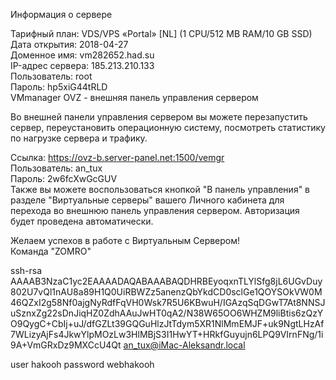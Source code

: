 Информация о cервере

Тарифный план: VDS/VPS «Portal» [NL] (1 СPU/512 MB RAM/10 GB SSD)    
Дата открытия: 2018-04-27    
Доменное имя: vm282652.had.su    
IP-адрес сервера: 185.213.210.133   
Пользователь: root   
Пароль: hp5xiG44tRLD    
VMmanager OVZ - внешняя панель управления сервером   

Во внешней панели управления сервером вы можете перезапустить сервер, переустановить операционную систему, посмотреть статистику по нагрузке сервера и трафику.     

Ссылка: https://ovz-b.server-panel.net:1500/vemgr    
Пользователь: an_tux    
Пароль: 2w6fcXwGcGUV    
Также вы можете воспользоваться кнопкой "В панель управления" в разделе "Виртуальные серверы" вашего Личного кабинета для перехода во внешнюю панель управления сервером. Авторизация будет проведена автоматически.     
    
   
Желаем успехов в работе с Виртуальным Сервером!    
Команда "ZOMRO"    

ssh-rsa AAAAB3NzaC1yc2EAAAADAQABAAABAQDHRBEyoqxnTLYlSfg8jL6UGvDuy802U7vQl1nAU8a89H1Q0UiRBWZz5anenzQbYkdCD0sclGe1QOYSOkVW0M46QZxI2g58Nf0ajgNyRdfFqVH0Wsk7R5U6KBwuH/IGAzqSqDGwT7At8NNSJuSznxZg22sDnJiqHZ0ZdhAAuJwHT0qA2/N38W65OO6WHZM9liBtis6zQzYO9QygC+CbIj+uJ/dfGZLt39GQGuHlzJtTdym5XR1NlMmEMJF+uk9NgtLHzAf7WLizyAjFs4JkwYlpMOzLw3HlMBjS3I1HwYT+HRkfGuyujn6LPQ9VIrnFNg/1i9A+VmGRxDz9MXCcU4Qt an_tux@iMac-Aleksandr.local

user hakooh
password webhakooh
